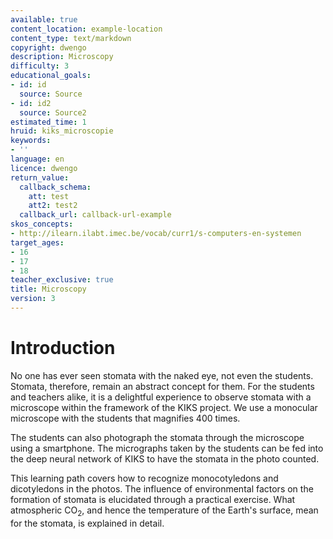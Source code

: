 ```yaml
---
available: true
content_location: example-location
content_type: text/markdown
copyright: dwengo
description: Microscopy
difficulty: 3
educational_goals:
- id: id
  source: Source
- id: id2
  source: Source2
estimated_time: 1
hruid: kiks_microscopie
keywords:
- ''
language: en
licence: dwengo
return_value:
  callback_schema:
    att: test
    att2: test2
  callback_url: callback-url-example
skos_concepts:
- http://ilearn.ilabt.imec.be/vocab/curr1/s-computers-en-systemen
target_ages:
- 16
- 17
- 18
teacher_exclusive: true
title: Microscopy
version: 3
---
```

# Introduction
No one has ever seen stomata with the naked eye, not even the students. Stomata, therefore, remain an abstract concept for them. For the students and teachers alike, it is a delightful experience to observe stomata with a microscope within the framework of the KIKS project. We use a monocular microscope with the students that magnifies 400 times.

The students can also photograph the stomata through the microscope using a smartphone.
The micrographs taken by the students can be fed into the deep neural network of KIKS to have the stomata in the photo counted.

This learning path covers how to recognize monocotyledons and dicotyledons in the photos. The influence of environmental factors on the formation of stomata is elucidated through a practical exercise. What atmospheric CO<sub>2</sub>, and hence the temperature of the Earth's surface, mean for the stomata, is explained in detail.